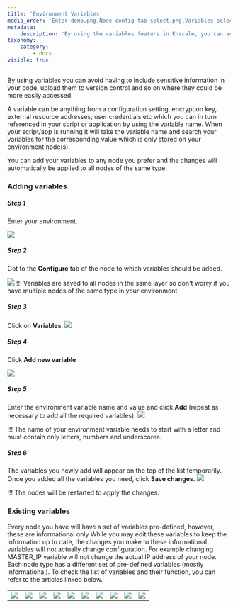 ```yaml
---
title: 'Environment Variables'
media_order: 'Enter-demo.png,Node-config-tab-select.png,Variables-select.png,Variables-add.png,variables-entervariable.JPG,Variables-save.png,mariadb.png,mongodb.png,mysql.png,percona.png,couchbase.png,postgresql.png,redis.png,balancer-nginx.png,Ruby-apache.png,ruby-nginx.png,memcached.png'
metadata:
    description: 'By using the variables feature in Enscale, you can avoid having to include sensitive information in your code, upload them to version control and so on where they could be more easily accessed.'
taxonomy:
    category:
        - docs
visible: true
---
```


By using variables you can avoid having to include sensitive information in your code, upload them to version control and so on where they could be more easily accessed.

A variable can be anything from a configuration setting, encryption key, external resource addresses, user credentials etc which you can in turn referenced in your script or application by using the variable name. When your script/app is running it will take the variable name and search your variables for the corresponding value which is only stored on your environment node(s).

You can add your variables to any node you prefer and the changes will automatically be applied to all nodes of the same type.

### Adding variables

##### Step 1
Enter your environment.

![](Enter-demo.png)
##### Step 2
Got to the **Configure** tab of the node to which variables should be added.

![](Node-config-tab-select.png)
!!! Variables are saved to all nodes in the same layer so don't worry if you have multiple nodes of the same type in your environment.

##### Step 3
Click on **Variables**.
![](Variables-select.png)

##### Step 4
Click **Add new variable**

![](Variables-add.png)
##### Step 5
Enter the environment variable name and value and click **Add** (repeat as necessary to add all the required variables).
![](variables-entervariable.JPG)

!!! The name of your environment variable needs to start with a letter and must contain only letters, numbers and underscores.

##### Step 6
The variables you newly add will appear on the top of the list temporarily. Once you added all the variables you need, click **Save changes**.
![](Variables-save.png)

!!! The nodes will be restarted to apply the changes.

### Existing variables

Every node you have will have a set of variables pre-defined, however, these are informational only While you may edit these variables to keep the information up to date, the changes you make to these informational variables will not actually change configuration. For example changing MASTER_IP variable will not change the actual IP address of your node. Each node type has a different set of pre-defined variables (mostly informational). To check the list of variables and their function, you can refer to the articles linked below.

|   |   |   |   | |   |   |   |      |     |
|:---:|:---:|:---:|:---:|:---:|:---:|:---:|:---:|:---:|:---:|
|[![](balancer-nginx.png)](/load-balancer/nginx-balancer-variables)|[![](Ruby-apache.png)](/app/apache-variables)|[![](ruby-nginx.png)](/app/nginx-variables)|[![](mariadb.png)](/database-nodes/mariadb/mariadb-variables)|[![](mysql.png)](/database-nodes/mysql-ce/mysql-ce-variables)|[![](percona.png)](/database-nodes/percona/percona-variables)|[![](postgresql.png)](/database-nodes/postgresql/postgresql-variables)|[![](mongodb.png)](/database-nodes/mongodb/mongodb-variables)|[![](redis.png)](/database-nodes/redis/redis-variables)|[![](memcached.png)](/cache-node/memcached-variables)|
